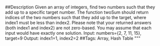 ##Description
Given an array of integers, find two numbers such that they add up to a specific target number.
The function twoSum should return indices of the two numbers such that they add up to the target, where index1 must be less than index2. Please note that your returned answers (both index1 and index2) are not zero-based.
You may assume that each input would have exactly one solution.
Input:
 numbers={2, 7, 11, 15}, target=9
Output:
 index1=1, index2=2
##Tags: 
Array, Hash Table
"""
